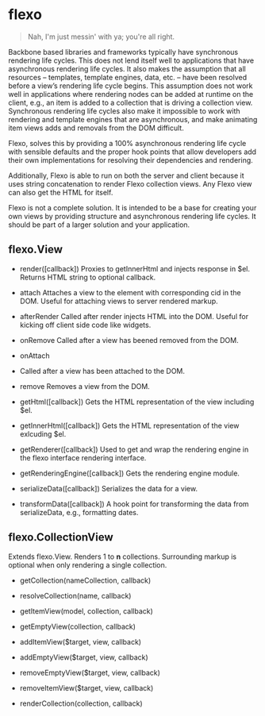 # flexo

> Nah, I'm just messin' with ya; you're all right.

Backbone based libraries and frameworks typically have synchronous rendering life cycles.
This does not lend itself well to applications that have asynchronous rendering life cycles.
It also makes the assumption that all resources – templates, template engines, data, etc. –
have been resolved before a view’s rendering life cycle begins. This assumption does not work
well in applications where rendering nodes can be added at runtime on the client, e.g., an
item is added to a collection that is driving a collection view. Synchronous rendering life
cycles also make it impossible to work with rendering and template engines that are
asynchronous, and make animating item views adds and removals from the DOM difficult.

Flexo, solves this by providing a 100% asynchronous rendering life cycle with sensible
defaults and the proper hook points that allow developers add their own implementations for
resolving their dependencies and rendering.

Additionally, Flexo is able to run on both the server and client because it uses string
concatenation to render Flexo collection views. Any Flexo view can also get the HTML for itself.

Flexo is not a complete solution. It is intended to be a base for creating your own views by
providing structure and asynchronous rendering life cycles. It should be part of a larger
solution and your application.

## flexo.View

- render([callback])
Proxies to getInnerHtml and injects response in $el. Returns HTML string to optional callback.

- attach
Attaches a view to the element with corresponding cid in the DOM. Useful for attaching views to
server rendered markup.

- afterRender
Called after render injects HTML into the DOM. Useful for kicking off client side code like widgets.

- onRemove
Called after a view has beened removed from the DOM.

- onAttach
- Called after a view has been attached to the DOM.

- remove
Removes a view from the DOM.

- getHtml([callback])
Gets the HTML representation of the view including $el.

- getInnerHtml([callback])
Gets the HTML representation of the view exlcuding $el.

- getRenderer([callback])
Used to get and wrap the rendering engine in the flexo interface rendering interface.

- getRenderingEngine([callback])
Gets the rendering engine module.

- serializeData([callback])
Serializes the data for a view.

- transformData([callback])
A hook point for transforming the data from serializeData, e.g., formatting dates.

## flexo.CollectionView

Extends flexo.View. Renders 1 to **n** collections. Surrounding markup is optional when only
rendering a single collection.

- getCollection(nameCollection, callback)

- resolveCollection(name, callback)

- getItemView(model, collection, callback)

- getEmptyView(collection, callback)

- addItemView($target, view, callback)

- addEmptyView($target, view, callback)

- removeEmptyView($target, view, callback)

- removeItemView($target, view, callback)

- renderCollection(collection, callback)
